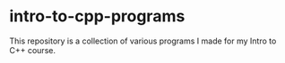 # intro-to-cpp-programs

This repository is a collection of various programs I made for my Intro to C++ course.
